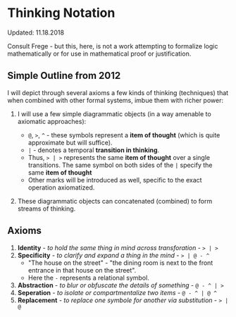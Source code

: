 # Thinking Notation

Updated: 11.18.2018

Consult Frege - but this, here, is not a work attempting to formalize logic mathematically or for use in mathematical proof or justification. 

## Simple Outline from 2012

I will depict through several axioms a few kinds of thinking (techniques) that when combined with other formal systems, imbue them with richer power:

1. I will use a few simple diagrammatic objects (in a way amenable to axiomatic approaches):

    * `@`, `>`, `^` - these symbols represent a **item of thought** (which is quite approximate but will suffice). 
    * `|` - denotes a temporal **transition in thinking**.
    * Thus, `> | >` represents the same **item of thought** over a single transitions. The same symbol on both sides of the `|` specify the same **item of thought**
    * Other marks will be introduced as well, specific to the exact operation axiomatized.
1. These diagrammatic objects can concatenated (combined) to form streams of thinking.

## Axioms

1. **Identity** - *to hold the same thing in mind across transforation* -  `> | >` 
1. **Specificity** - *to clarify and expand a thing in the mind* - `> | @ - ^`
    * "The house on the street" - "the dining room is next to the front entrance in that house on the street".
    * Here the `-` represents a relational symbol.
1. **Abstraction** - *to blur or obfuscate the details of something* - `@ - ^ | >`
1. **Seperation** - *to isolate or compartmentalize two items* - `@ - ^ | @ ^`
1. **Replacement** - *to replace one symbole for another via substitution* - `> | @`

